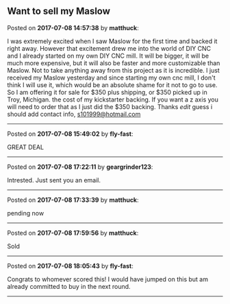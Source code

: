 ## Want to sell my Maslow
Posted on **2017-07-08 14:57:38** by **matthuck**:

I was extremely excited when I saw Maslow for the first time and backed it right away. However that excitement drew me into the world of DIY CNC and I already started on my own DIY CNC mill. It will be bigger, it will be much more expensive, but it will also be faster and more customizable than Maslow. Not to take anything away from this project as it is incredible. I just received my Maslow yesterday and since starting my own cnc mill, I don't think I will use it, which would be an absolute shame for it not to go to use. So I am offering it for sale for $350 plus shipping, or $350 picked up in Troy, Michigan. the cost of my kickstarter backing. If you want a z axis you will need to order that as I just did the $350 backing. Thanks *edit* guess i should add contact info, s101999@hotmail.com

---

Posted on **2017-07-08 15:49:02** by **fly-fast**:

GREAT DEAL

---

Posted on **2017-07-08 17:22:11** by **geargrinder123**:

Intrested.  Just sent you an email.

---

Posted on **2017-07-08 17:33:39** by **matthuck**:

pending now

---

Posted on **2017-07-08 17:59:56** by **matthuck**:

Sold

---

Posted on **2017-07-08 18:05:43** by **fly-fast**:

Congrats to whomever scored this!  I would have jumped on this but am already committed to buy in the next round.

---

